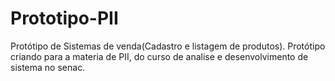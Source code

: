 # Prototipo-PII
Protótipo de Sistemas de venda(Cadastro e listagem de produtos).
Protótipo criando para a materia de PII, do curso de analise e desenvolvimento de sistema no senac.
